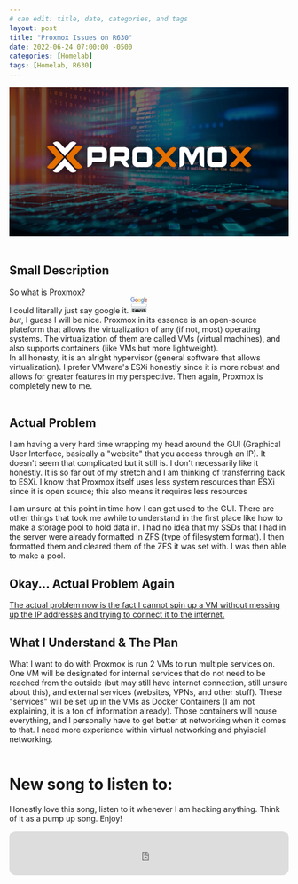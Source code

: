 ```yaml
---
# can edit: title, date, categories, and tags
layout: post
title: "Proxmox Issues on R630"
date: 2022-06-24 07:00:00 -0500
categories: [Homelab]
tags: [Homelab, R630]
---
```


[![Proxmox](/assets/img/Proxmox.png)](https://www.proxmox.com/en/)
<br>
<br>

## Small Description

So what is Proxmox?
<br>
I could literally just say google it. ![Sarcastic-ass-gif](/assets/img/search_it.gif)
<br>
_but_, I guess I will be nice. Proxmox in its essence is an open-source plateform that allows the virtualization of any (if not, most) operating systems. The virtualization of them are called VMs (virtual machines), and also supports containers (like VMs but more lightweight).
<br>
In all honesty, it is an alright hypervisor (general software that allows virtualization). I prefer VMware's ESXi honestly since it is more robust and allows for greater features in my perspective. Then again, Proxmox is completely new to me.
<br>
<br>

## Actual Problem

I am having a very hard time wrapping my head around the GUI (Graphical User Interface, basically a "website" that you access through an IP). It doesn't seem that complicated but it still is. I don't necessarily like it honestly. It is so far out of my stretch and I am thinking of transferring back to ESXi. I know that Proxmox itself uses less system resources than ESXi since it is open source; this also means it requires less resources

I am unsure at this point in time how I can get used to the GUI. There are other things that took me awhile to understand in the first place like how to make a storage pool to hold data in. I had no idea that my SSDs that I had in the server were already formatted in ZFS (type of filesystem format). I then formatted them and cleared them of the ZFS it was set with. I was then able to make a pool. 

## Okay... Actual Problem Again
<u>The actual problem now is the fact I cannot spin up a VM without messing up the IP addresses and trying to connect it to the internet.</u>

## What I Understand & The Plan
What I want to do with Proxmox is run 2 VMs to run multiple services on. One VM will be designated for internal services that do not need to be reached from the outside (but may still have internet connection, still unsure about this), and external services (websites, VPNs, and other stuff). These "services" will be set up in the VMs as Docker Containers (I am not explaining, it is a ton of information already). Those containers will house everything, and I personally have to get better at networking when it comes to that. I need more experience within virtual networking and phyiscial networking.
<br>
<br>

# New song to listen to:
Honestly love this song, listen to it whenever I am hacking anything. Think of it as a pump up song. Enjoy!
<br>
<iframe style="border-radius:12px" src="https://open.spotify.com/embed/track/4rFbNHh4gX7kGTbfCGEOMF?utm_source=generator" width="100%" height="80" frameBorder="0" allowfullscreen="" allow="autoplay; clipboard-write; encrypted-media; fullscreen; picture-in-picture"></iframe>